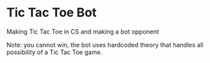 # Tic Tac Toe Bot

Making Tic Tac Toe in CS and making a bot opponent

Note: you cannot win, the bot uses hardcoded theory that handles all possibility of a Tic Tac Toe game.